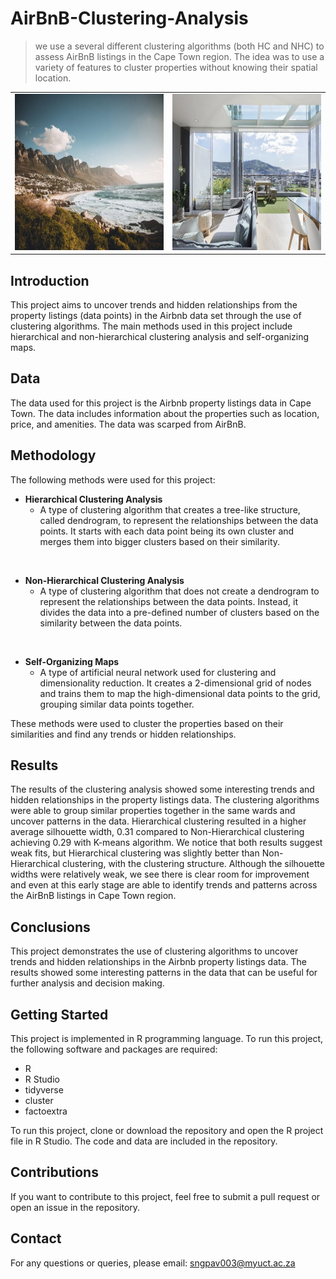# AirBnB-Clustering-Analysis

> we use a several different clustering algorithms (both HC and NHC) to assess AirBnB listings in the Cape Town region. The idea was to use a variety of features to cluster properties without knowing their spatial location. 


<table>
  <tr>
    <td>
      <img src="cpt.webp" width="355" height="250">
    </td>
    <td>
      <img src="airbnb.webp" width="355" height="250">
    </td>
</table>



## Introduction

This project aims to uncover trends and hidden relationships from the property listings (data points) in the Airbnb data set through the use of clustering algorithms. The main methods used in this project include hierarchical and non-hierarchical clustering analysis and self-organizing maps.

## Data

The data used for this project is the Airbnb property listings data in Cape Town. The data includes information about the properties such as location, price, and amenities. The data was scarped from AirBnB.

## Methodology

The following methods were used for this project:

- **Hierarchical Clustering Analysis**
    * A type of clustering algorithm that creates a tree-like structure, called dendrogram, to represent the relationships between the data points. It starts with each data point being its own cluster and merges them into bigger clusters based on their similarity.

<br>

- **Non-Hierarchical Clustering Analysis**
    * A type of clustering algorithm that does not create a dendrogram to represent the relationships between the data points. Instead, it divides the data into a pre-defined number of clusters based on the similarity between the data points.

<br>

- **Self-Organizing Maps**
    * A type of artificial neural network used for clustering and dimensionality reduction. It creates a 2-dimensional grid of nodes and trains them to map the high-dimensional data points to the grid, grouping similar data points together.


These methods were used to cluster the properties based on their similarities and find any trends or hidden relationships.

## Results

The results of the clustering analysis showed some interesting trends and hidden relationships in the property listings data. The clustering algorithms were able to group similar properties together in the same wards and uncover patterns in the data. Hierarchical clustering resulted in a higher average silhouette width, 0.31 compared to Non-Hierarchical clustering achieving 0.29 with K-means algorithm. We notice that both results suggest weak fits, but Hierarchical clustering was slightly better than Non-Hierarchical clustering, with the clustering structure. Although the silhouette widths were relatively weak, we see there is clear room for improvement and even at this early stage are able to identify trends and patterns across the AirBnB listings in Cape Town region.


## Conclusions

This project demonstrates the use of clustering algorithms to uncover trends and hidden relationships in the Airbnb property listings data. The results showed some interesting patterns in the data that can be useful for further analysis and decision making.

## Getting Started

This project is implemented in R programming language. To run this project, the following software and packages are required:

- R
- R Studio
- tidyverse
- cluster
- factoextra

To run this project, clone or download the repository and open the R project file in R Studio. The code and data are included in the repository.

## Contributions

If you want to contribute to this project, feel free to submit a pull request or open an issue in the repository.

## Contact

For any questions or queries, please email: sngpav003@myuct.ac.za


